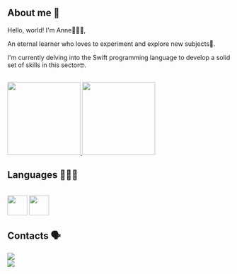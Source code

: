 ## About me 👋

Hello, world! I'm Anne🙋🏻‍♀️,

An eternal learner who loves to experiment and explore new subjects🤩.

I'm currently delving into the Swift programming language to develop a solid set of skills in this sector🤓.

##

<div align="leading">  
  <a href="https://github.com/anneauzier">
    <img height="165em" src="https://github-readme-stats.vercel.app/api?username=anneauzier&show_icons=true&theme=dark">
    <img height="165em" src="https://github-readme-stats.vercel.app/api/top-langs/?theme=dark&layout=compact&username=anneauzier">
  </a>
</div>

## Languages 👩🏻‍💻

<div style="display: inline_block"><br>
  <img height="45" src="https://cdn.jsdelivr.net/gh/devicons/devicon/icons/swift/swift-original.svg">  
  <img height="45" src="https://cdn.jsdelivr.net/gh/devicons/devicon/icons/python/python-original.svg"> 
</div>

## Contacts 🗣️
 
<div> 
  <a href="https://www.linkedin.com/in/anneauzier/" target="_blank"><img src="https://img.shields.io/badge/-LinkedIn-%230077B5?style=for-the-badge&logo=linkedin&logoColor=white" target="_blank"></a>   
</div>

<div align="leading">
  <img src="https://komarev.com/ghpvc/?username=anneauzier&color=2a2a2a&style=flat&label=views" />
</div>
